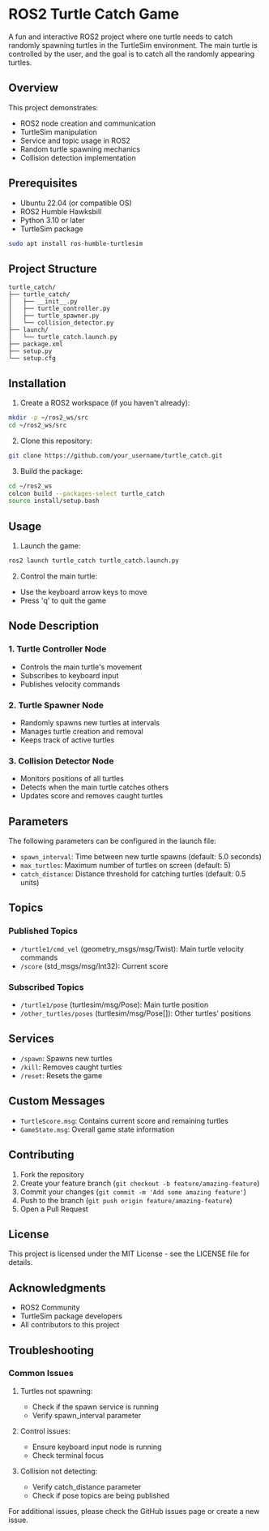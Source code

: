 # ROS2 Turtle Catch Game

A fun and interactive ROS2 project where one turtle needs to catch randomly spawning turtles in the TurtleSim environment. The main turtle is controlled by the user, and the goal is to catch all the randomly appearing turtles.

## Overview

This project demonstrates:
- ROS2 node creation and communication
- TurtleSim manipulation
- Service and topic usage in ROS2
- Random turtle spawning mechanics
- Collision detection implementation

## Prerequisites

- Ubuntu 22.04 (or compatible OS)
- ROS2 Humble Hawksbill
- Python 3.10 or later
- TurtleSim package

```bash
sudo apt install ros-humble-turtlesim
```

## Project Structure

```
turtle_catch/
├── turtle_catch/
│   ├── __init__.py
│   ├── turtle_controller.py
│   ├── turtle_spawner.py
│   └── collision_detector.py
├── launch/
│   └── turtle_catch.launch.py
├── package.xml
├── setup.py
└── setup.cfg
```

## Installation

1. Create a ROS2 workspace (if you haven't already):
```bash
mkdir -p ~/ros2_ws/src
cd ~/ros2_ws/src
```

2. Clone this repository:
```bash
git clone https://github.com/your_username/turtle_catch.git
```

3. Build the package:
```bash
cd ~/ros2_ws
colcon build --packages-select turtle_catch
source install/setup.bash
```

## Usage

1. Launch the game:
```bash
ros2 launch turtle_catch turtle_catch.launch.py
```

2. Control the main turtle:
- Use the keyboard arrow keys to move
- Press 'q' to quit the game

## Node Description

### 1. Turtle Controller Node
- Controls the main turtle's movement
- Subscribes to keyboard input
- Publishes velocity commands

### 2. Turtle Spawner Node
- Randomly spawns new turtles at intervals
- Manages turtle creation and removal
- Keeps track of active turtles

### 3. Collision Detector Node
- Monitors positions of all turtles
- Detects when the main turtle catches others
- Updates score and removes caught turtles

## Parameters

The following parameters can be configured in the launch file:

- `spawn_interval`: Time between new turtle spawns (default: 5.0 seconds)
- `max_turtles`: Maximum number of turtles on screen (default: 5)
- `catch_distance`: Distance threshold for catching turtles (default: 0.5 units)

## Topics

### Published Topics
- `/turtle1/cmd_vel` (geometry_msgs/msg/Twist): Main turtle velocity commands
- `/score` (std_msgs/msg/Int32): Current score

### Subscribed Topics
- `/turtle1/pose` (turtlesim/msg/Pose): Main turtle position
- `/other_turtles/poses` (turtlesim/msg/Pose[]): Other turtles' positions

## Services

- `/spawn`: Spawns new turtles
- `/kill`: Removes caught turtles
- `/reset`: Resets the game

## Custom Messages

- `TurtleScore.msg`: Contains current score and remaining turtles
- `GameState.msg`: Overall game state information

## Contributing

1. Fork the repository
2. Create your feature branch (`git checkout -b feature/amazing-feature`)
3. Commit your changes (`git commit -m 'Add some amazing feature'`)
4. Push to the branch (`git push origin feature/amazing-feature`)
5. Open a Pull Request

## License

This project is licensed under the MIT License - see the LICENSE file for details.

## Acknowledgments

- ROS2 Community
- TurtleSim package developers
- All contributors to this project

## Troubleshooting

### Common Issues

1. Turtles not spawning:
   - Check if the spawn service is running
   - Verify spawn_interval parameter

2. Control issues:
   - Ensure keyboard input node is running
   - Check terminal focus

3. Collision not detecting:
   - Verify catch_distance parameter
   - Check if pose topics are being published

For additional issues, please check the GitHub issues page or create a new issue.
